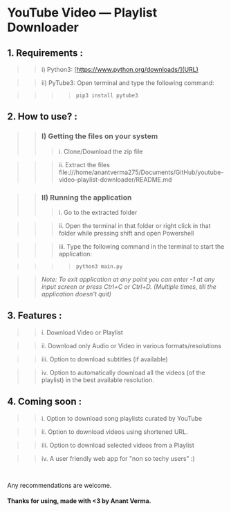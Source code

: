 # YouTube Video &mdash; Playlist Downloader

## 1. Requirements : 
>>i) Python3:  [https://www.python.org/downloads/](URL)


>>ii) PyTube3: Open terminal and type the following command:

>>>>```pip3 install pytube3```


## 2. How to use? : 

>> ### I) Getting the files on your system
>>>i. Clone/Download the zip file


>>>ii. Extract the files
file:///home/anantverma275/Documents/GitHub/youtube-video-playlist-downloader/README.md


>>### II) Running the application
>>>i. Go to the extracted folder


>>>ii. Open the terminal in that folder or right click in that folder while pressing shift and open Powershell


>>>iii. Type the following command in the terminal to start the application:

>>>>```python3 main.py```



>>*Note: To exit application at any point you can enter -1 at any input screen or press Ctrl+C or Ctrl+D. (Multiple times, till the application doesn't quit)*

## 3. Features :
>>i. Download Video or Playlist


>>ii. Download only Audio or Video in various formats/resolutions


>>iii. Option to download subtitles (if available)


>>iv. Option to automatically download all the videos (of the playlist) in the best available resolution.


## 4. Coming soon :
>>i. Option to download song playlists curated by YouTube


>>ii. Option to download videos using shortened URL.


>>iii. Option to download selected videos from a Playlist


>>iv. A user friendly web app for "non so techy users" :)
<br>

Any recommendations are welcome.
#### Thanks for using, made with <3 by Anant Verma.